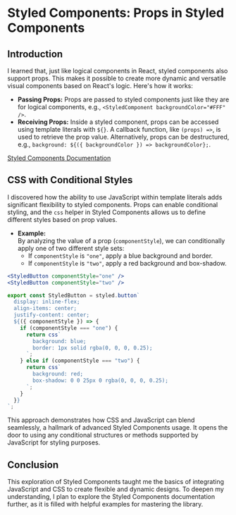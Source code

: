 # Styled Components: Props in Styled Components

## Introduction  
I learned that, just like logical components in React, styled components also support props. This makes it possible to create more dynamic and versatile visual components based on React's logic. Here's how it works:

- **Passing Props:** Props are passed to styled components just like they are for logical components, e.g., `<StyledComponent backgroundColor="#FFF" />`.  
- **Receiving Props:** Inside a styled component, props can be accessed using template literals with `${}`. A callback function, like `(props) =>`, is used to retrieve the prop value. Alternatively, props can be destructured, e.g., `background: ${({ backgroundColor }) => backgroundColor};`.  

[Styled Components Documentation](https://styled-components.com/docs)

## CSS with Conditional Styles  
I discovered how the ability to use JavaScript within template literals adds significant flexibility to styled components. Props can enable conditional styling, and the `css` helper in Styled Components allows us to define different styles based on prop values.

- **Example:**  
  By analyzing the value of a prop (`componentStyle`), we can conditionally apply one of two different style sets:  
  - If `componentStyle` is `"one"`, apply a blue background and border.  
  - If `componentStyle` is `"two"`, apply a red background and box-shadow.  

```jsx
<StyledButton componentStyle="one" />
<StyledButton componentStyle="two" />
```

```javascript
export const StyledButton = styled.button`
  display: inline-flex;
  align-items: center;
  justify-content: center;
  ${({ componentStyle }) => {
    if (componentStyle === "one") {
      return css`
        background: blue;
        border: 1px solid rgba(0, 0, 0, 0.25);
      `;
    } else if (componentStyle === "two") {
      return css`
        background: red;
        box-shadow: 0 0 25px 0 rgba(0, 0, 0, 0.25);
      `;
    }
  }}
`;
```

This approach demonstrates how CSS and JavaScript can blend seamlessly, a hallmark of advanced Styled Components usage. It opens the door to using any conditional structures or methods supported by JavaScript for styling purposes.

## Conclusion  
This exploration of Styled Components taught me the basics of integrating JavaScript and CSS to create flexible and dynamic designs. To deepen my understanding, I plan to explore the Styled Components documentation further, as it is filled with helpful examples for mastering the library. 
